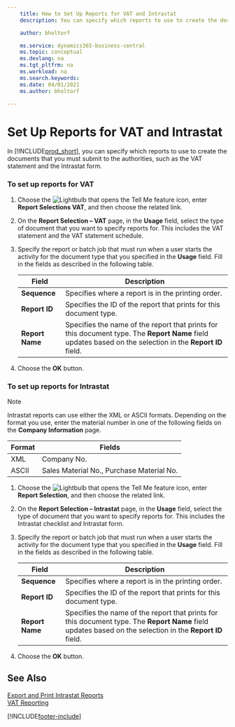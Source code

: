 ```yaml
---
    title: How to Set Up Reports for VAT and Intrastat
    description: You can specify which reports to use to create the documents that you must submit to the authorities, such as the VAT statement and the Intrastat form.

    author: bholtorf

    ms.service: dynamics365-business-central
    ms.topic: conceptual
    ms.devlang: na
    ms.tgt_pltfrm: na
    ms.workload: na
    ms.search.keywords:
    ms.date: 04/01/2021
    ms.author: bholtorf

---
```

# Set Up Reports for VAT and Intrastat
In [!INCLUDE[prod_short](../../includes/prod_short.md)], you can specify which reports to use to create the documents that you must submit to the authorities, such as the VAT statement and the Intrastat form.  

### To set up reports for VAT  

1.  Choose the ![Lightbulb that opens the Tell Me feature](../../media/ui-search/search_small.png "Tell me what you want to do") icon, enter **Report Selections VAT**, and then choose the related link.  

2.  On the **Report Selection – VAT** page, in the **Usage** field, select the type of document that you want to specify reports for. This includes the VAT statement and the VAT statement schedule.  

3.  Specify the report or batch job that must run when a user starts the activity for the document type that you specified in the **Usage** field. Fill in the fields as described in the following table.  

    |Field|Description|  
    |---------------------------------|---------------------------------------|  
    |**Sequence**|Specifies where a report is in the printing order.|  
    |**Report ID**|Specifies the ID of the report that prints for this document type.|  
    |**Report Name**|Specifies the name of the report that prints for this document type. The **Report Name** field updates based on the selection in the **Report ID** field.|  

4.  Choose the **OK** button.  

### To set up reports for Intrastat  
> [!NOTE]
> Intrastat reports can use either the XML or ASCII formats. Depending on the format you use, enter the material number in one of the following fields on the **Company  Information** page.  
> 
> |Format|Fields|
> |---------|---------|
> |XML|Company No.|
> |ASCII|Sales Material No., Purchase Material No.|

1.  Choose the ![Lightbulb that opens the Tell Me feature](../../media/ui-search/search_small.png "Tell me what you want to do") icon, enter **Report Selection**, and then choose the related link.  

2.  On the **Report Selection – Intrastat** page, in the **Usage** field, select the type of document that you want to specify reports for. This includes the Intrastat checklist and Intrastat form.  

3.  Specify the report or batch job that must run when a user starts the activity for the document type that you specified in the **Usage** field. Fill in the fields as described in the following table.  

    |Field|Description|  
    |---------------------------------|---------------------------------------|  
    |**Sequence**|Specifies where a report is in the printing order.|  
    |**Report ID**|Specifies the ID of the report that prints for this document type.|  
    |**Report Name**|Specifies the name of the report that prints for this document type. The **Report Name** field updates based on the selection in the **Report ID** field.|  

4.  Choose the **OK** button.  

## See Also  
[Export and Print Intrastat Reports](how-to-export-and-print-intrastat-reports.md)  
[VAT Reporting](vat-reporting.md)


[!INCLUDE[footer-include](../../includes/footer-banner.md)]